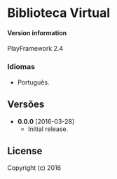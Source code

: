 # Biblioteca Virtual

#### Version information
PlayFramework 2.4

### Idiomas
* Português.

## Versões
* **0.0.0** [2016-03-28]
  * Initial release.
  
## License

Copyright (c) 2016
